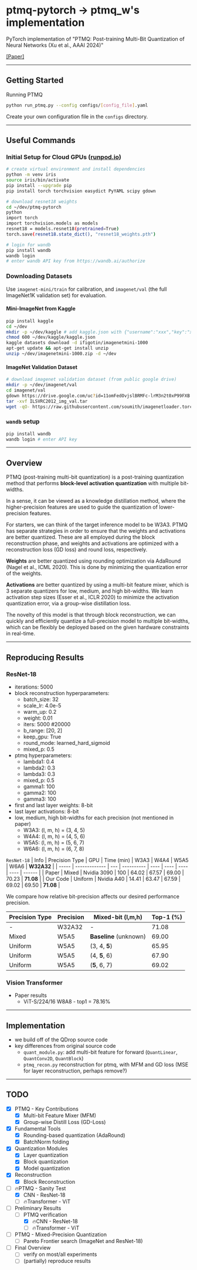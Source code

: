 # ptmq-pytorch -> ptmq_w's implementation

PyTorch implementation of "PTMQ: Post-training Multi-Bit Quantization of Neural Networks (Xu et al., AAAI 2024)"

[[Paper]](https://ojs.aaai.org/index.php/AAAI/article/view/29553)

---

## Getting Started

Running PTMQ

```bash
python run_ptmq.py --config configs/[config_file].yaml
```

Create your own configuration file in the `configs` directory.

---

## Useful Commands

### Initial Setup for Cloud GPUs ([runpod.io](https://runpod.io?ref=9t3u4v13))

```bash
# create virtual environment and install dependencies
python -m venv iris
source iris/bin/activate
pip install --upgrade pip
pip install torch torchvision easydict PyYAML scipy gdown

# download resnet18 weights
cd ~/dev/ptmq-pytorch
python
import torch
import torchvision.models as models
resnet18 = models.resnet18(pretrained=True)
torch.save(resnet18.state_dict(), "resnet18_weights.pth")
```

```bash
# login for wandb
pip install wandb
wandb login
# enter wandb API key from https://wandb.ai/authorize
```

### Downloading Datasets

Use `imagenet-mini/train` for calibration, and `imagenet/val` (the full ImageNet1K validation set) for evaluation.

#### Mini-ImageNet from Kaggle

```bash
pip install kaggle
cd ~/dev
mkdir -p ~/dev/kaggle # add kaggle.json with {"username":"xxx","key":"xxx"} here
chmod 600 ~/dev/kaggle/kaggle.json
kaggle datasets download -d ifigotin/imagenetmini-1000
apt-get update && apt-get install unzip
unzip ~/dev/imagenetmini-1000.zip -d ~/dev
```

#### ImageNet Validation Dataset

```bash
# download imagenet validation dataset (from public google drive)
mkdir -p ~/dev/imagenet/val
cd imagenet/val
gdown https://drive.google.com/uc?id=11omFedOvjslBRMFc-lrM3n2t0xP99FXB -O ILSVRC2012_img_val.tar
tar -xvf ILSVRC2012_img_val.tar
wget -qO- https://raw.githubusercontent.com/soumith/imagenetloader.torch/master/valprep.sh | bash
```

### `wandb` setup

```bash
pip install wandb
wandb login # enter API key
```

---

## Overview

PTMQ (post-training multi-bit quantization) is a post-training quantization method that performs **block-level activation quantization** with multiple bit-widths.

In a sense, it can be viewed as a knowledge distillation method, where the higher-precision features are used to guide the quantization of lower-precision features.

For starters, we can think of the target inference model to be W3A3. PTMQ has separate strategies in order to ensure that the weights and activations are better quantized. These are all employed during the block reconstruction phase, and weights and activations are optimized with a reconstruction loss (GD loss) and round loss, respectively.

**Weights** are better quantized using rounding optimization via AdaRound (Nagel et al., ICML 2020). This is done by minimizing the quantization error of the weights.

**Activations** are better quantized by using a multi-bit feature mixer, which is 3 separate quantizers for low, medium, and high bit-widths. We learn activation step sizes (Esser et al., ICLR 2020) to minimize the activation quantization error, via a group-wise distillation loss.

The novelty of this model is that through block reconstruction, we can quickly and efficiently quantize a full-precision model to multiple bit-widths, which can be flexibly be deployed based on the given hardware constraints in real-time.

---

## Reproducing Results

### ResNet-18

- iterations: 5000
- block reconstruction hyperparameters:
  - batch_size: 32
  - scale_lr: 4.0e-5
  - warm_up: 0.2
  - weight: 0.01
  - iters: 5000 #20000
  - b_range: [20, 2]
  - keep_gpu: True
  - round_mode: learned_hard_sigmoid
  - mixed_p: 0.5
- ptmq hyperparameters:
  - lambda1: 0.4
  - lambda2: 0.3
  - lambda3: 0.3
  - mixed_p: 0.5
  - gamma1: 100
  - gamma2: 100
  - gamma3: 100
- first and last layer weights: 8-bit
- last layer activations: 8-bit
- low, medium, high bit-widths for each precision (not mentioned in paper)
  - W3A3: (l, m, h) = (3, 4, 5)
  - W4A4: (l, m, h) = (4, 5, 6)
  - W5A5: (l, m, h) = (5, 6, 7)
  - W6A6: (l, m, h) = (6, 7, 8)

`ResNet-18`
| Info | Precision Type | GPU | Time (min) | W3A3 | W4A4 | W5A5 | W6A6 | **W32A32** |
| ----- | ------------- | --- | ---------- | ---- | ---- | ---- | ---- | ------ |
| Paper | Mixed | Nvidia 3090 | 100 | 64.02 | 67.57 | 69.00 | 70.23 | **71.08** |
| Our Code | Uniform | Nvidia A40 | 14.41 | 63.47 | 67.59 | 69.02 | 69.50 | **71.08** |

We compare how relative bit-precision affects our desired performance precision.

| Precision Type | Precision | Mixed-bit (l,m,h) | Top-1 (%) |
| -------------- | --------- | ----------------- | --------- |
| - | W32A32 | - | 71.08 |
| Mixed | W5A5 | **Baseline** (unknown) | 69.00 |
| Uniform | W5A5 | (3, 4, **5**) | 65.95 |
| Uniform | W5A5 | (4, **5**, 6) | 67.90 |
| Uniform | W5A5 | (**5**, 6, 7) | 69.02 |



### Vision Transformer

- Paper results
  - ViT-S/224/16 W8A8 - top1 = 78.16%

---

## Implementation

- we build off of the QDrop source code
- key differences from original source code
  - `quant_module.py`: add multi-bit feature for forward (`QuantLinear`, `QuantConv2D`, `QuantBlock`)
  - `ptmq_recon.py` reconstruction for ptmq, with MFM and GD loss (MSE for layer reconstruction, perhaps remove?)

---

## TODO

- [x] PTMQ - Key Contributions
  - [x] Multi-bit Feature Mixer (MFM)
  - [x] Group-wise Distill Loss (GD-Loss)
- [x] Fundamental Tools
  - [x] Rounding-based quantization (AdaRound)
  - [x] BatchNorm folding
- [x] Quantization Modules
  - [x] Layer quantization
  - [x] Block quantization
  - [x] Model quantization
- [x] Reconstruction
  - [x] Block Reconstruction
- [ ] 🔥PTMQ - Sanity Test
  - [x] CNN - ResNet-18
  - [ ] 🔥Transformer - ViT
- [ ] Preliminary Results
  - [ ] PTMQ verification
    - [x] 🔥CNN - ResNet-18
    - [ ] 🔥Transformer - ViT
- [ ] PTMQ - Mixed-Precision Quantization
  - [ ] Pareto Frontier search (ImageNet and ResNet-18)
- [ ] Final Overview
  - [ ] verify on most/all experiments
  - [ ] (partially) reproduce results
